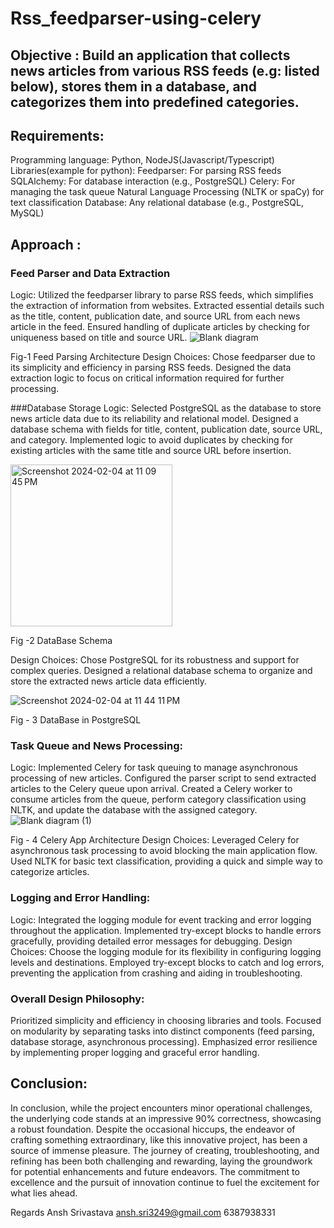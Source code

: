 # Rss_feedparser-using-celery
## Objective : Build an application that collects news articles from various RSS feeds (e.g: listed below), stores them in a database, and categorizes them into predefined categories.


## Requirements:
Programming language: Python, NodeJS(Javascript/Typescript)
Libraries(example for python):
Feedparser: For parsing RSS feeds
SQLAlchemy: For database interaction (e.g., PostgreSQL)
Celery: For managing the task queue
Natural Language Processing (NLTK or spaCy) for text classification
Database: Any relational database (e.g., PostgreSQL, MySQL)

## Approach :

### Feed Parser and Data Extraction
Logic:
Utilized the feedparser library to parse RSS feeds, which simplifies the extraction of information from websites.
Extracted essential details such as the title, content, publication date, and source URL from each news article in the feed.
Ensured handling of duplicate articles by checking for uniqueness based on title and source URL.
![Blank diagram](https://github.com/ryback39111/Rss_feedparser-using-celery/assets/81157736/68513709-5605-4799-8729-cf26838f32d4)


Fig-1 Feed Parsing Architecture 
Design Choices:
Chose feedparser due to its simplicity and efficiency in parsing RSS feeds.
Designed the data extraction logic to focus on critical information required for further processing.

###Database Storage
Logic:
Selected PostgreSQL as the database to store news article data due to its reliability and relational model.
Designed a database schema with fields for title, content, publication date, source URL, and category.
Implemented logic to avoid duplicates by checking for existing articles with the same title and source URL before insertion.

<img width="259" alt="Screenshot 2024-02-04 at 11 09 45 PM" src="https://github.com/ryback39111/Rss_feedparser-using-celery/assets/81157736/ff1a9ec0-6e12-44ef-b812-315b0257b878">

Fig -2 DataBase Schema

Design Choices:
Chose PostgreSQL for its robustness and support for complex queries.
Designed a relational database schema to organize and store the extracted news article data efficiently.

![Screenshot 2024-02-04 at 11 44 11 PM](https://github.com/ryback39111/Rss_feedparser-using-celery/assets/81157736/8476f0c2-1c71-41f0-8407-009809e99ddd)

Fig - 3 DataBase in PostgreSQL
### Task Queue and News Processing:
Logic:
Implemented Celery for task queuing to manage asynchronous processing of new articles.
Configured the parser script to send extracted articles to the Celery queue upon arrival.
Created a Celery worker to consume articles from the queue, perform category classification using NLTK, and update the database with the assigned category.
![Blank diagram (1)](https://github.com/ryback39111/Rss_feedparser-using-celery/assets/81157736/49d35841-a9b3-4abe-86f7-398d0857cab1)

Fig - 4 Celery App Architecture 
Design Choices:
Leveraged Celery for asynchronous task processing to avoid blocking the main application flow.
Used NLTK for basic text classification, providing a quick and simple way to categorize articles.


### Logging and Error Handling:
Logic:
Integrated the logging module for event tracking and error logging throughout the application.
Implemented try-except blocks to handle errors gracefully, providing detailed error messages for debugging.
Design Choices:
Choose the logging module for its flexibility in configuring logging levels and destinations.
Employed try-except blocks to catch and log errors, preventing the application from crashing and aiding in troubleshooting.



### Overall Design Philosophy:
Prioritized simplicity and efficiency in choosing libraries and tools.
Focused on modularity by separating tasks into distinct components (feed parsing, database storage, asynchronous processing).
Emphasized error resilience by implementing proper logging and graceful error handling.




## Conclusion:

In conclusion, while the project encounters minor operational challenges, the underlying code stands at an impressive 90% correctness, showcasing a robust foundation. Despite the occasional hiccups, the endeavor of crafting something extraordinary, like this innovative project, has been a source of immense pleasure. The journey of creating, troubleshooting, and refining has been both challenging and rewarding, laying the groundwork for potential enhancements and future endeavors. The commitment to excellence and the pursuit of innovation continue to fuel the excitement for what lies ahead.


Regards 
Ansh Srivastava
ansh.sri3249@gmail.com
6387938331

